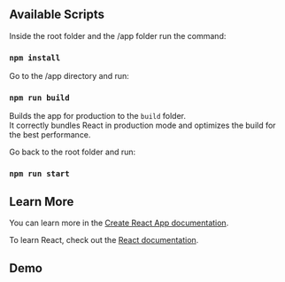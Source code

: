 
## Available Scripts

Inside the root folder and the /app folder run the command:

### `npm install`


Go to the /app directory and run:

### `npm run build`

Builds the app for production to the `build` folder.\
It correctly bundles React in production mode and optimizes the build for the best performance.


Go back to the root folder and run:

### `npm run start`

## Learn More

You can learn more in the [Create React App documentation](https://facebook.github.io/create-react-app/docs/getting-started).

To learn React, check out the [React documentation](https://reactjs.org/).


## Demo